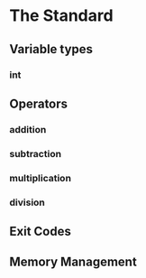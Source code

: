 # The Standard

## Variable types

### int

## Operators

### addition 

### subtraction

### multiplication

### division

## Exit Codes

## Memory Management
